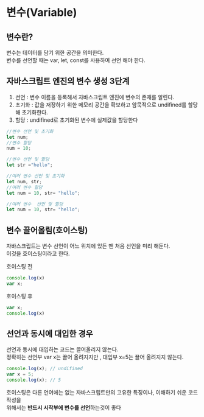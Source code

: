 # 변수(Variable)

## 변수란?
변수는 데이터를 담기 위한 공간을 의미한다.  
변수를 선언할 때는 var, let, const를 사용하여 선언 해야 한다.

## 자바스크립트 엔진의 변수 생성 3단계 
1. 선언 : 변수 이름을 등록해서 자바스크립트 엔진에 변수의 존재를 알린다.  
2. 초기화 : 값을 저장하기 위한 메모리 공간을 확보하고 암묵적으로 undifined를 할당해 초기화한다.  
3. 할당 : undifined로 초기화된 변수에 실제값을 할당한다 

```jsx 
//변수 선언 및 초기화
let num;
//변수 할당
num = 10;

//변수 선언 및 할당 
let str ="hello";

//여러 변수 선언 및 초기화
let num, str;
//여러 변수 할당 
let num = 10, str= "hello";

//여러 변수  선언 및 힐당
let num = 10, str= "hello";
```

## 변수 끌어올림(호이스팅)

자바스크립트는 변수 선언이 어느 위치에 있든 맨 처음 선언을 미리 해둔다.  
이것을 호이스팅이라고 한다.  

호이스팅 전 
```jsx 
console.log(x)
var x;
```

호이스팅 후 
```jsx
var x;
console.log(x)
```


## 선언과 동시에 대입한 경우 
선언과 동시에 대입하는 코드는 끌어올리지 않는다.  
정확히는 선언부 var x는 끌어 올려지지만 , 대입부 x=5는 끌어 올려지지 않는다.  
```jsx 
console.log(x); // undifined
var x = 5;
console.log(x); // 5
```
호이스팅은 다른 언어에는 없는 자바스크립트만의 고유한 특징이나, 이해하기 쉬운 코드 작성을  
위해서는 **반드시 시작부에 변수를 선언**하는것이 좋다 

